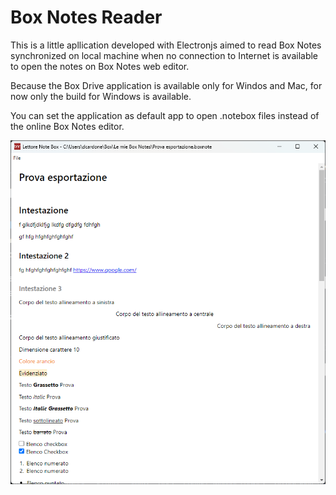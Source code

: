 # Box Notes Reader
This is a little apllication developed  with Electronjs aimed to read Box Notes synchronized on local machine when no connection to Internet is available to open the notes on Box Notes web editor.

Because the Box Drive application is available only for Windos and Mac,  for now only the build for Windows is available.

You can set the application as default app to open .notebox files instead of the online Box Notes editor.

<p align="center">
  <img src="https://github.com/donicom/BoxNotesReader/blob/main/screen.png?raw=true" alt="Box Notes Reader Screen"/>
</p>
